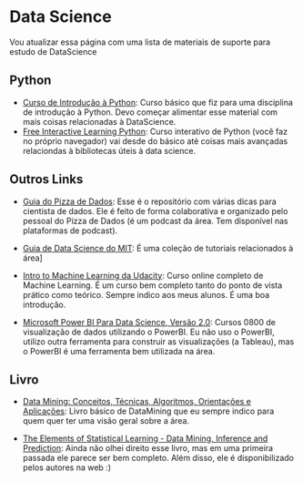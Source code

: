 # Data Science

Vou atualizar essa página com uma lista de materiais de suporte para estudo de DataScience 


## Python 

* [Curso de Introdução à Python](https://github.com/adolfoguimaraes/learningpython): Curso básico que fiz para uma disciplina de introdução à Python. Devo começar alimentar esse material com mais coisas relacionadas à DataScience.
* [Free Interactive Learning Python](https://www.learnpython.org/): Curso interativo de Python (você faz no próprio navegador) vai desde do básico até coisas mais avançadas relaciondas à bibliotecas úteis à data science. 

## Outros Links

* [Guia do Pizza de Dados](https://github.com/PizzaDeDados/datascience-pizza): Esse é o repositório com várias dicas para cientista de dados. Ele é feito de forma colaborativa e organizado pelo pessoal do Pizza de Dados (é um podcast da área. Tem disponível nas plataformas de podcast).

* [Guia de Data Science do MIT]((https://www.mit.edu/~amidi/teaching/data-science-tools/)): É uma coleção de tutoriais relacionados à área]


* [Intro to Machine Learning da Udacity](https://br.udacity.com/course/intro-to-machine-learning--ud120/): Curso online completo de Machine Learning. É um curso bem completo tanto do ponto de vista prático como teórico. Sempre indico aos meus alunos. É uma boa introdução.


* [Microsoft Power BI Para Data Science, Versão 2.0](https://www.datascienceacademy.com.br/course?courseid=microsoft-power-bi-para-data-science): Cursos 0800 de visualização de dados utilizando o PowerBI. Eu não uso o PowerBI, utilizo outra ferramenta para construir as visualizações (a Tableau), mas o PowerBI é uma ferramenta bem utilizada na área.


## Livro
* [Data Mining: Conceitos, Técnicas, Algoritmos, Orientações e Aplicações](https://www.amazon.com.br/Data-Mining-Ronaldo-Goldschmidt-ebook/dp/B00YEWR08U/): Livro básico de DataMining que eu sempre indico para quem quer ter uma visão geral sobre a área. 

* [The Elements of Statistical Learning - Data Mining, Inference and Prediction](https://web.stanford.edu/~hastie/ElemStatLearn/printings/ESLII_print12_toc.pdf): Ainda não olhei direito esse livro, mas em uma primeira passada ele parece ser bem completo. Além disso, ele é disponibilizado pelos autores na web :)



